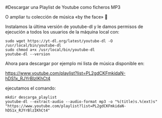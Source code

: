 #Descargar una Playlist de Youtube como ficheros MP3

O ampliar tu colección de música «by the face» 🙂

Instalamos la última versión de youtube-dl y le damos permisos de ejecución a todos los usuarios de la máquina local con:

    sudo wget https://yt-dl.org/latest/youtube-dl -O /usr/local/bin/youtube-dl
    sudo chmod a+x /usr/local/bin/youtube-dl
    youtube-dl --version

Ahora para descargar por ejemplo mi lista de música disponible en:

https://www.youtube.com/playlist?list=PL2gdCKFmkidaN-hDS1x_RJYrBlzIKhCt4 

ejecutamos el comando:
 
    mkdir descarga_playlist
    youtube-dl --extract-audio --audio-format mp3 -o "%(title)s.%(ext)s" "https://www.youtube.com/playlist?list=PL2gdCKFmkidaN-hDS1x_RJYrBlzIKhCt4"